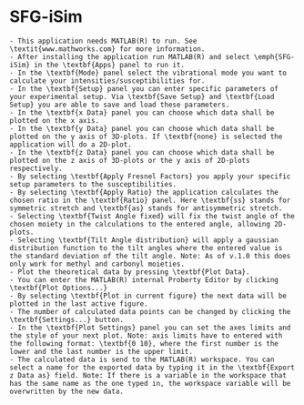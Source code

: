 SFG-iSim
========
	- This application needs MATLAB(R) to run. See \textit{www.mathworks.com} for more information.
	- After installing the application run MATLAB(R) and select \emph{SFG-iSim} in the \textbf{Apps} panel to run it.
	- In the \textbf{Mode} panel select the vibrational mode you want to calculate your intensities/susceptibilities for.
	- In the \textbf{Setup} panel you can enter specific parameters of your experimental setup. Via \textbf{Save Setup} and \textbf{Load Setup} you are able to save and load these parameters.
	- In the \textbf{x Data} panel you can choose which data shall be plotted on the x axis.
	- In the \textbf{y Data} panel you can choose which data shall be plotted on the y axis of 3D-plots. If \textbf{none} is selected the application will do a 2D-plot.
	- In the \textbf{z Data} panel you can choose which data shall be plotted on the z axis of 3D-plots or the y axis of 2D-plots respectively.
	- By selecting \textbf{Apply Fresnel Factors} you apply your specific setup parameters to the susceptibilities.
	- By selecting \textbf{Apply Ratio} the application calculates the chosen ratio in the \textbf{Ratio} panel. Here \textbf{ss} stands for symmetric stretch and \textbf{as} stands for antisymmetric stretch.
	- Selecting \textbf{Twist Angle fixed} will fix the twist angle of the chosen moiety in the calculations to the entered angle, allowing 2D-plots.
	- Selecting \textbf{Tilt Angle distribution} will apply a gaussian distribution function to the tilt angles where the entered value is the standard deviation of the tilt angle. Note: As of v.1.0 this does only work for methyl and carbonyl moieties.
	- Plot the theoretical data by pressing \textbf{Plot Data}.
	- You can enter the MATLAB(R) internal Proberty Editor by clicking \textbf{Plot Options...}
	- By selecting \textbf{Plot in current figure} the next data will be plotted in the last active figure.
	- The number of calculated data points can be changed by clicking the \textbf{Settings...} button.
	- In the \textbf{Plot Settings} panel you can set the axes limits and the style of your next plot. Note: axis limits have to entered with the following format: \textbf{0 10}, where the first number is the lower and the last number is the upper limit.
	- The calculated data is send to the MATLAB(R) workspace. You can select a name for the exported data by typing it in the \textbf{Export z Data as} field. Note: If there is a variable in the workspace that has the same name as the one typed in, the workspace variable will be overwritten by the new data.